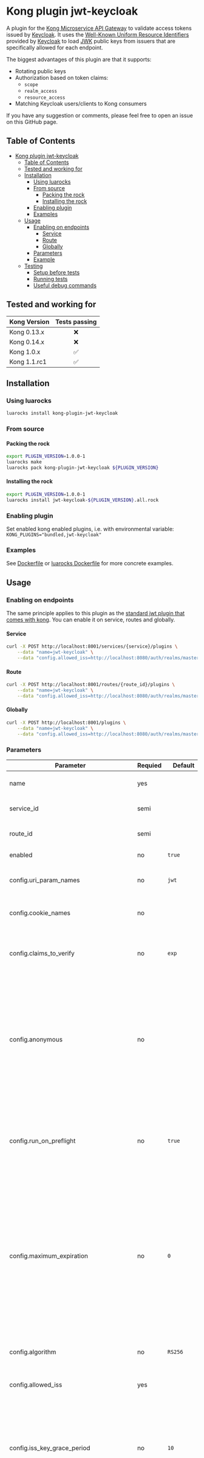 # Kong plugin jwt-keycloak

A plugin for the [Kong Microservice API Gateway](https://konghq.com/solutions/gateway/) to validate access tokens issued by [Keycloak](https://www.keycloak.org/). It uses the [Well-Known Uniform Resource Identifiers](https://tools.ietf.org/html/rfc5785) provided by [Keycloak](https://www.keycloak.org/) to load [JWK](https://tools.ietf.org/html/rfc7517) public keys from issuers that are specifically allowed for each endpoint.

The biggest advantages of this plugin are that it supports:

* Rotating public keys
* Authorization based on token claims:
    * `scope`
    * `realm_access`
    * `resource_access`
* Matching Keycloak users/clients to Kong consumers

If you have any suggestion or comments, please feel free to open an issue on this GitHub page.

## Table of Contents

- [Kong plugin jwt-keycloak](#kong-plugin-jwt-keycloak)
  - [Table of Contents](#table-of-contents)
  - [Tested and working for](#tested-and-working-for)
  - [Installation](#installation)
    - [Using luarocks](#using-luarocks)
    - [From source](#from-source)
      - [Packing the rock](#packing-the-rock)
      - [Installing the rock](#installing-the-rock)
    - [Enabling plugin](#enabling-plugin)
    - [Examples](#examples)
  - [Usage](#usage)
    - [Enabling on endpoints](#enabling-on-endpoints)
      - [Service](#service)
      - [Route](#route)
      - [Globally](#globally)
    - [Parameters](#parameters)
    - [Example](#example)
  - [Testing](#testing)
    - [Setup before tests](#setup-before-tests)
    - [Running tests](#running-tests)
    - [Useful debug commands](#useful-debug-commands)

## Tested and working for

| Kong Version |   Tests passing    |
| ------------ | :----------------: |
| Kong 0.13.x  |        :x:         |
| Kong 0.14.x  |        :x:         |
| Kong 1.0.x   | :white_check_mark: |
| Kong 1.1.rc1 | :white_check_mark: |

## Installation

### Using luarocks

```bash
luarocks install kong-plugin-jwt-keycloak
```

### From source

#### Packing the rock

```bash
export PLUGIN_VERSION=1.0.0-1
luarocks make
luarocks pack kong-plugin-jwt-keycloak ${PLUGIN_VERSION}
```

#### Installing the rock

```bash
export PLUGIN_VERSION=1.0.0-1
luarocks install jwt-keycloak-${PLUGIN_VERSION}.all.rock
```

### Enabling plugin

Set enabled kong enabled plugins, i.e. with environmental variable: `KONG_PLUGINS="bundled,jwt-keycloak"`

### Examples

See [Dockerfile](./Dockerfile) or [luarocks Dockerfile](./luarocks.Dockerfile) for more concrete examples.

## Usage

### Enabling on endpoints

The same principle applies to this plugin as the [standard jwt plugin that comes with kong](https://docs.konghq.com/hub/kong-inc/jwt/). You can enable it on service, routes and globally.

#### Service

```bash
curl -X POST http://localhost:8001/services/{service}/plugins \
    --data "name=jwt-keycloak" \
    --data "config.allowed_iss=http://localhost:8080/auth/realms/master"
```

#### Route
```bash
curl -X POST http://localhost:8001/routes/{route_id}/plugins \
    --data "name=jwt-keycloak" \
    --data "config.allowed_iss=http://localhost:8080/auth/realms/master"
```

#### Globally

```bash
curl -X POST http://localhost:8001/plugins \
    --data "name=jwt-keycloak" \
    --data "config.allowed_iss=http://localhost:8080/auth/realms/master"
```

### Parameters

| Parameter                              | Requied | Default           | Description                                                                                                                                                                                                                                                                                                                                                                              |
| -------------------------------------- | ------- | ----------------- | ---------------------------------------------------------------------------------------------------------------------------------------------------------------------------------------------------------------------------------------------------------------------------------------------------------------------------------------------------------------------------------------- |
| name                                   | yes     |                   | The name of the plugin to use, in this case `keycloak-jwt`.                                                                                                                                                                                                                                                                                                                              |
| service_id                             | semi    |                   | The id of the Service which this plugin will target.                                                                                                                                                                                                                                                                                                                                     |
| route_id                               | semi    |                   | The id of the Route which this plugin will target.                                                                                                                                                                                                                                                                                                                                       |
| enabled                                | no      | `true`            | Whether this plugin will be applied.                                                                                                                                                                                                                                                                                                                                                     |
| config.uri_param_names                 | no      | `jwt`             | A list of querystring parameters that Kong will inspect to retrieve JWTs.                                                                                                                                                                                                                                                                                                                |
| config.cookie_names                    | no      |                   | A list of cookie names that Kong will inspect to retrieve JWTs.                                                                                                                                                                                                                                                                                                                          |
| config.claims_to_verify                | no      | `exp`             | A list of registered claims (according to [RFC 7519](https://tools.ietf.org/html/rfc7519)) that Kong can verify as well. Accepted values: `exp`, `nbf`.                                                                                                                                                                                                                                  |
| config.anonymous                       | no      |                   | An optional string (consumer uuid) value to use as an “anonymous” consumer if authentication fails. If empty (default), the request will fail with an authentication failure `4xx`. Please note that this value must refer to the Consumer `id` attribute which is internal to Kong, and not its `custom_id`.                                                                          |
| config.run_on_preflight                | no      | `true`            | A boolean value that indicates whether the plugin should run (and try to authenticate) on `OPTIONS` preflight requests, if set to false then `OPTIONS` requests will always be allowed.                                                                                                                                                                                                  |
| config.maximum_expiration              | no      | `0`               | An integer limiting the lifetime of the JWT to `maximum_expiration` seconds in the future. Any JWT that has a longer lifetime will rejected (HTTP 403). If this value is specified, `exp` must be specified as well in the `claims_to_verify` property. The default value of `0` represents an indefinite period. Potential clock skew should be considered when configuring this value. |
| config.algorithm                       | no      | `RS256`           | The algorithm used to verify the token’s signature. Can be `HS256`, `HS384`, `HS512`, `RS256`, or `ES256`.                                                                                                                                                                                                                                                                              |
| config.allowed_iss                     | yes     |                   | A list of allowed issuers for this route/service/api.                                                                                                                                                                                                                                                                                                                                    |
| config.iss_key_grace_period            | no      | `10`              | An integer that sets the number of seconds until public keys for an issuer can be updated after writing new keys to the cache. This is a guard so that the Kong cache will not invalidate every time a token signed with an invalid public key is sent to the plugin.                                                                                                                    |
| config.well_known_template             | false   | *see description* | A string template that the well known endpoint for keycloak is created from. String formatting is applied on the template and `%s` is replaced by the issuer of the token. Default value is `%s/.well-known/openid-configuration`                                                                                                                                                        |
| config.scope                           | no      |                   | A list of scopes the token must have to access the api, i.e. `["email"]`. The token only has to have one of the listed scopes to be authorized.                                                                                                                                                                                                                                          |
| config.roles                           | no      |                   | A list of roles of current client the token must have to access the api, i.e. `["uma_protection"]`. The token only has to have one of the listed roles to be authorized.                                                                                                                                                                                                                 |
| config.realm_roles                     | no      |                   | A list of realm roles (`realm_access`) the token must have to access the api, i.e. `["offline_access"]`. The token only has to have one of the listed roles to be authorized.                                                                                                                                                                                                            |
| config.client_roles                    | no      |                   | A list of roles of a different client (`resource_access`) the token must have to access the api, i.e. `["account:manage-account"]`. The format for each entry should be `<CLIENT_NAME>:<ROLE_NAME>`. The token only has to have one of the listed roles to be authorized.                                                                                                                |
| config.consumer_match                  | no      | `false`           | A boolean value that indicates if the plugin should find a kong consumer with `id`/`custom_id` that equals the `consumer_match_claim` claim in the access token.                                                                                                                                                                                                                         |
| config.consumer_match_claim            | no      | `azp`             | The claim name in the token that the plugin will try to match the kong `id`/`custom_id` against.                                                                                                                                                                                                                                                                                         |
| config.consumer_match_claim_custom_id  | no      | `false`           | A boolean value that indicates if the plugin should match the `consumer_match_claim` claim against the consumers `id` or `custom_id`. By default it matches the consumer against the `id`.                                                                                                                                                                                               |
| config.consumer_match_ignore_not_found | no      | `false`           | A boolean value that indicates if the request should be let through regardless if the plugin is able to match the request to a kong consumer or not.                                                                                                                                                                                                                                     |

### Example

Create service and add the plugin to it, and lastly create a route:

```bash
curl -X POST http://localhost:8001/services \
    --data "name=mockbin-echo" \
    --data "url=http://mockbin.org/echo"

curl -X POST http://localhost:8001/services/mockbin-echo/plugins \
    --data "name=jwt-keycloak" \
    --data "config.allowed_iss=http://localhost:8080/auth/realms/master"

curl -X POST http://localhost:8001/services/mockbin-echo/routes \
    --data "paths=/" 
```

Then you can call the API:

```bash
curl http://localhost:8000/
```

This should give you a 401 unauthorized. But if we call the API with a token:

```bash
export CLIENT_ID=<YOUR_CLIENT_ID>
export CLIENT_SECRET=<YOUR_CLIENT_SECRET>

export TOKENS=$(curl -s -X POST \
-H "Content-Type: application/x-www-form-urlencoded" \
-d "grant_type=client_credentials" \
-d "client_id=${CLIENT_ID}" \
-d "client_secret=${CLIENT_SECRET}" \
http://localhost:8080/auth/realms/master/protocol/openid-connect/token)

export ACCESS_TOKEN=$(echo ${TOKENS} | jq -r ".access_token")

curl -H "Authorization: Bearer ${ACCESS_TOKEN}" http://localhost:8000/ \
    --data "plugin=working"
```

This should give you the response: `plugin=working`

## Testing

Requires:
* make
* docker

**Because testing uses docker host networking it does not work on MacOS**

### Setup before tests

```bash
make keycloak-start
```

### Running tests

```bash
make test-unit # Unit tests
make test-integration # Integration tests with postgres
make test-integration KONG_DATABASE=cassandra # Integration tests with cassandra
make test # All test with postgres
make test KONG_DATABASE=cassandra # All test with cassandra
make test-all # All test with cassandra and postgres and multiple versions of kong
```

### Useful debug commands

```bash
make kong-log # For proxy logs
make kong-err-proxy # For proxy error logs
make kong-err-admin # For admin error logs
```